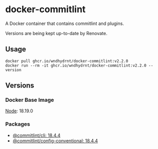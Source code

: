 # docker-commitlint

A Docker container that contains commitlint and plugins.

Versions are being kept up-to-date by Renovate.

## Usage

```shell
docker pull ghcr.io/wndhydrnt/docker-commitlint:v2.2.0
docker run --rm -it ghcr.io/wndhydrnt/docker-commitlint:v2.2.0 --version
```

## Versions

### Docker Base Image

[Node](https://hub.docker.com/_/node): 18.19.0

### Packages

- [@commitlint/cli: 18.4.4](https://www.npmjs.com/package/@commitlint/cli/v/18.4.4)
- [@commitlint/config-conventional: 18.4.4](https://www.npmjs.com/package/@commitlint/config-conventional/v/18.4.4)

